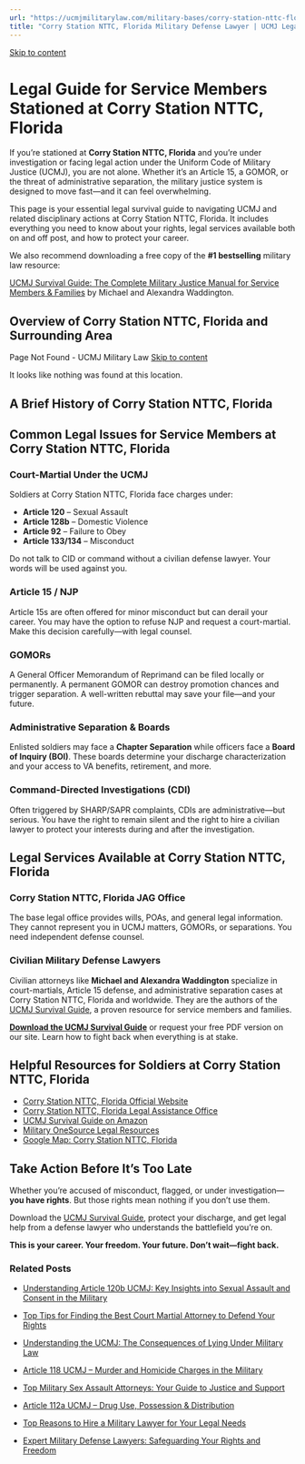 ```yaml
---
url: "https://ucmjmilitarylaw.com/military-bases/corry-station-nttc-florida-military-defense-lawyer-ucmj-legal-guide/"
title: "Corry Station NTTC, Florida Military Defense Lawyer | UCMJ Legal Guide"
---
```


[Skip to content](https://ucmjmilitarylaw.com/military-bases/corry-station-nttc-florida-military-defense-lawyer-ucmj-legal-guide/#content)

# Legal Guide for Service Members Stationed at Corry Station NTTC, Florida

If you’re stationed at **Corry Station NTTC, Florida** and you’re under investigation or facing legal action under the Uniform Code of Military Justice (UCMJ), you are not alone. Whether it’s an Article 15, a GOMOR, or the threat of administrative separation, the military justice system is designed to move fast—and it can feel overwhelming.

This page is your essential legal survival guide to navigating UCMJ and related disciplinary actions at Corry Station NTTC, Florida. It includes everything you need to know about your rights, legal services available both on and off post, and how to protect your career.

We also recommend downloading a free copy of the **#1 bestselling** military law resource:

[UCMJ Survival Guide: The Complete Military Justice Manual for Service Members & Families](https://www.amazon.com/dp/B0FCDD3B2Z) by Michael and Alexandra Waddington.

## Overview of Corry Station NTTC, Florida and Surrounding Area

Page Not Found - UCMJ Military Law [Skip to content](https://ucmjmilitarylaw.com/military-bases/corry-station-nttc-florida-military-defense-lawyer-ucmj-legal-guide/%7Blocation7#content)

It looks like nothing was found at this location.

## A Brief History of Corry Station NTTC, Florida

## Common Legal Issues for Service Members at Corry Station NTTC, Florida

### Court-Martial Under the UCMJ

Soldiers at Corry Station NTTC, Florida face charges under:

- **Article 120** – Sexual Assault
- **Article 128b** – Domestic Violence
- **Article 92** – Failure to Obey
- **Article 133/134** – Misconduct

Do not talk to CID or command without a civilian defense lawyer. Your words will be used against you.

### Article 15 / NJP

Article 15s are often offered for minor misconduct but can derail your career. You may have the option to refuse NJP and request a court-martial. Make this decision carefully—with legal counsel.

### GOMORs

A General Officer Memorandum of Reprimand can be filed locally or permanently. A permanent GOMOR can destroy promotion chances and trigger separation. A well-written rebuttal may save your file—and your future.

### Administrative Separation & Boards

Enlisted soldiers may face a **Chapter Separation** while officers face a **Board of Inquiry (BOI)**. These boards determine your discharge characterization and your access to VA benefits, retirement, and more.

### Command-Directed Investigations (CDI)

Often triggered by SHARP/SAPR complaints, CDIs are administrative—but serious. You have the right to remain silent and the right to hire a civilian lawyer to protect your interests during and after the investigation.

## Legal Services Available at Corry Station NTTC, Florida

### Corry Station NTTC, Florida JAG Office

The base legal office provides wills, POAs, and general legal information. They cannot represent you in UCMJ matters, GOMORs, or separations. You need independent defense counsel.

### Civilian Military Defense Lawyers

Civilian attorneys like **Michael and Alexandra Waddington** specialize in court-martials, Article 15 defense, and administrative separation cases at Corry Station NTTC, Florida and worldwide. They are the authors of the [UCMJ Survival Guide](https://www.amazon.com/dp/B0FCDD3B2Z), a proven resource for service members and families.

**[Download the UCMJ Survival Guide](https://www.amazon.com/dp/B0FCDD3B2Z)** or request your free PDF version on our site. Learn how to fight back when everything is at stake.

## Helpful Resources for Soldiers at Corry Station NTTC, Florida

- [Corry Station NTTC, Florida Official Website](https://ucmjmilitarylaw.com/military-bases/corry-station-nttc-florida-military-defense-lawyer-ucmj-legal-guide/%7Blocation12%7D)
- [Corry Station NTTC, Florida Legal Assistance Office](https://ucmjmilitarylaw.com/military-bases/corry-station-nttc-florida-military-defense-lawyer-ucmj-legal-guide/%7Blocation13%7D)
- [UCMJ Survival Guide on Amazon](https://www.amazon.com/dp/B0FCDD3B2Z)
- [Military OneSource Legal Resources](https://www.militaryonesource.mil/legal/)
- [Google Map: Corry Station NTTC, Florida](https://ucmjmilitarylaw.com/military-bases/corry-station-nttc-florida-military-defense-lawyer-ucmj-legal-guide/%7Blocation14%7D)

## Take Action Before It’s Too Late

Whether you’re accused of misconduct, flagged, or under investigation— **you have rights**. But those rights mean nothing if you don’t use them.

Download the [UCMJ Survival Guide](https://www.amazon.com/dp/B0FCDD3B2Z), protect your discharge, and get legal help from a defense lawyer who understands the battlefield you’re on.

**This is your career. Your freedom. Your future. Don’t wait—fight back.**

### Related Posts

- [Understanding Article 120b UCMJ: Key Insights into Sexual Assault and Consent in the Military](https://ucmjmilitarylaw.com/article-120b-ucmj/)
- [Top Tips for Finding the Best Court Martial Attorney to Defend Your Rights](https://ucmjmilitarylaw.com/best-court-martial-attorney-2/)
- [Understanding the UCMJ: The Consequences of Lying Under Military Law](https://ucmjmilitarylaw.com/ucmj-lying-article/)
- [Article 118 UCMJ – Murder and Homicide Charges in the Military](https://ucmjmilitarylaw.com/ucmj/article-118/)

- [Top Military Sex Assault Attorneys: Your Guide to Justice and Support](https://ucmjmilitarylaw.com/military-sex-assault-attorney/)
- [Article 112a UCMJ – Drug Use, Possession & Distribution](https://ucmjmilitarylaw.com/ucmj/article-112a/)
- [Top Reasons to Hire a Military Lawyer for Your Legal Needs](https://ucmjmilitarylaw.com/military-lawyer/)
- [Expert Military Defense Lawyers: Safeguarding Your Rights and Freedom](https://ucmjmilitarylaw.com/military-defense-lawyers/)